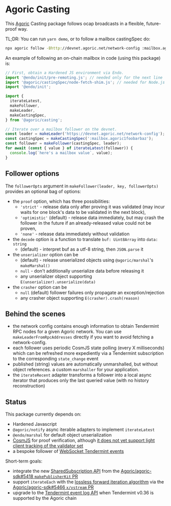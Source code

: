 # Agoric Casting

This [Agoric](https://agoric.com) Casting package follows ocap broadcasts in a
flexible, future-proof way.

TL;DR: You can run `yarn demo`, or to follow a mailbox castingSpec do:
```sh
npx agoric follow -Bhttp://devnet.agoric.net/network-config :mailbox.agoric1foobarbaz -otext
```

An example of following an on-chain mailbox in code (using this package) is:

```js
// First, obtain a Hardened JS environment via Endo.
import '@endo/init/pre-remoting.js'; // needed only for the next line
import '@agoric/castingSpec/node-fetch-shim.js'; // needed for Node.js
import '@endo/init';

import {
  iterateLatest,
  makeFollower,
  makeLeader,
  makeCastingSpec,
} from '@agoric/casting';

// Iterate over a mailbox follower on the devnet.
const leader = makeLeader('https://devnet.agoric.net/network-config');
const castingSpec = makeCastingSpec(':mailbox.agoric1foobarbaz');
const follower = makeFollower(castingSpec, leader);
for await (const { value } of iterateLatest(follower)) {
  console.log(`here's a mailbox value`, value);
}
```

## Follower options

The `followerOpts` argument in `makeFollower(leader, key, followerOpts)` provides an optional bag of options:
- the `proof` option, which has three possibilities:
  - `'strict'` - release data only after proving it was validated (may incur waits for one block's data to be validated in the next block),
  - `'optimistic'` (default) - release data immediately, but may crash the follower in the future if an already-released value could not be proven,
  - `'none'` - release data immediately without validation
- the `decode` option is a function to translate `buf: Uint8Array` into `data: string`
  - (default) - interpret buf as a utf-8 string, then `JSON.parse` it
- the `unserializer` option can be
  - (default) - release unserialized objects using `@agoric/marshal`'s `makeMarshal()`
  - `null` - don't additionally unserialize data before releasing it
  - any unserializer object supporting `E(unserializer).unserialize(data)`
- the `crasher` option can be
  - `null` (default) follower failures only propagate an exception/rejection
  - any crasher object supporting `E(crasher).crash(reason)`

## Behind the scenes

- the network config contains enough information to obtain Tendermint RPC nodes
  for a given Agoric network.  You can use `makeLeaderFromRpcAddresses` directly
  if you want to avoid fetching a network-config.
- each follower uses periodic CosmJS state polling (every X milliseconds) which
  can be refreshed more expediently via a Tendermint subscription to the
  corresponding `state_change` event
- published (string) values are automatically unmarshalled, but without object references.   a custom `marshaller` for your application.
- the `iterateRecent` adapter transforms a follower into a local async iterator
  that produces only the last queried value (with no history reconstruction)

## Status

This package currently depends on:
- Hardened Javascript
- `@agoric/notify` async iterable adapters to implement `iterateLatest`
- `@endo/marshal` for default object unserialization
- [CosmJS](https://github.com/cosmos/cosmjs) for proof verification, although [it does not yet support light client tracking of the validator set](https://github.com/cosmos/cosmjs/issues/492)
- a bespoke follower of [WebSocket Tendermint events](https://docs.tendermint.com/master/tendermint-core/subscription.html#legacy-streaming-api)

Short-term goals:
- integrate the new [SharedSubscription API](https://github.com/Agoric/agoric-sdk/pull/5418#discussion_r886253328) from the [Agoric/agoric-sdk#5418 `makePublisherKit` PR](https://github.com/Agoric/agoric-sdk/pull/5418)
- support `iterateEach` with the [lossless forward iteration algorithm](https://github.com/Agoric/agoric-sdk/blob/mfig-vstream/golang/cosmos/x/vstream/spec/01_concepts.md#forward-iteration-lossless-history) via the [Agoric/agoric-sdk#5466 `x/vstream` PR](https://github.com/Agoric/agoric-sdk/pull/5466)
- upgrade to the [Tendermint event log API](https://docs.tendermint.com/master/tendermint-core/subscription.html#event-log-api) when Tendermint v0.36 is supported by the Agoric chain
